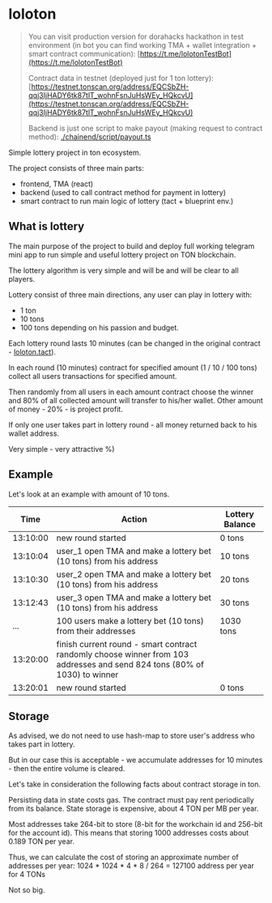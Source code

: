 # loloton

> You can visit production version for dorahacks hackathon in test environment (in bot you can find working TMA + wallet integration + smart contract communication): 
> [https://t.me/lolotonTestBot](https://t.me/lolotonTestBot)
> 
> Contract data in testnet (deployed just for 1 ton lottery): 
> [https://testnet.tonscan.org/address/EQCSbZH-qqj3IjHADY6tk87tlT_wohnFsnJuHsWEy_HQkcvU](https://testnet.tonscan.org/address/EQCSbZH-qqj3IjHADY6tk87tlT_wohnFsnJuHsWEy_HQkcvU)
> 
> Backend is just one script to make payout (making request to contract method):
> [./chainend/script/payout.ts](./chainend/script/payout.ts)


Simple lottery project in ton ecosystem.

The project consists  of three main parts:
- frontend, TMA (react)
- backend (used to call contract method for payment in lottery)
- smart contract to run main logic of lottery (tact + blueprint env.)


## What is lottery

The main purpose of the project to build and deploy full working telegram mini app to run simple and useful lottery 
project on TON blockchain.

The lottery algorithm is very simple and will be and will be clear to all players. 

Lottery consist of three main directions, any user can play in lottery with:
- 1 ton
- 10 tons
- 100 tons
depending on his passion and budget. 

Each lottery round lasts 10 minutes (can be changed in the original contract - [loloton.tact](./chainend/contracts/loloton.tact)).

In each round (10 minutes) contract for specified amount (1 / 10 / 100 tons) collect all users transactions for specified amount.

Then randomly from all users in each amount contract choose the winner and 80% of all collected amount will transfer to his/her wallet. 
Other amount of money - 20% - is project profit.

If only one user takes part in lottery round - all money returned back to his wallet address.

Very simple - very attractive %)


## Example

Let's look at an example with amount of 10 tons.

| Time     | Action                                                                                                                    | Lottery Balance |
|----------|---------------------------------------------------------------------------------------------------------------------------|-----------------|
| 13:10:00 | new round started                                                                                                         | 0 tons          |
| 13:10:04 | user_1 open TMA and make a lottery bet (10 tons) from his address                                                         | 10 tons         |
| 13:10:30 | user_2 open TMA and make a lottery bet (10 tons) from his address                                                         | 20 tons         |
| 13:12:43 | user_3 open TMA and make a lottery bet (10 tons) from his address                                                         | 30 tons         |
| ...      | 100 users make a lottery bet (10 tons) from their addresses                                                               | 1030 tons       |
| 13:20:00 | finish current round - smart contract randomly choose winner from 103 addresses and send 824 tons (80% of 1030) to winner |                 |
| 13:20:01 | new round started        | 0 tons          |


## Storage

As advised, we do not need to use hash-map to store user's address who takes part in lottery. 

But in our case this is acceptable - we accumulate addresses for 10 minutes - then the entire volume is cleared.

Let's take in consideration the following facts about contract storage in ton.

Persisting data in state costs gas. The contract must pay rent periodically from its balance. 
State storage is expensive, about 4 TON per MB per year. 

Most addresses take 264-bit to store (8-bit for the workchain id and 256-bit for the account id). 
This means that storing 1000 addresses costs about 0.189 TON per year.

Thus, we can calculate the cost of storing an approximate number of addresses per year:
1024 * 1024 * 4 * 8 / 264 = 127100 address per year for 4 TONs

Not so big.
